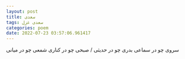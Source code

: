 ```yaml
---
layout: post
title: سعدی
tags: سعدی غزل
categories: poem
date: 2022-07-23 03:57:06.961417
---
```


سروی چو در سماعی بدری چو در حدیثی / صبحی چو در کناری شمعی چو در میانی